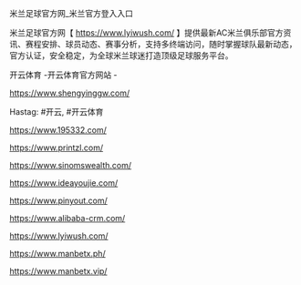 米兰足球官方网_米兰官方登入入口

米兰足球官方网【 https://www.lyiwush.com/ 】提供最新AC米兰俱乐部官方资讯、赛程安排、球员动态、赛事分析，支持多终端访问，随时掌握球队最新动态，官方认证，安全稳定，为全球米兰球迷打造顶级足球服务平台。

开云体育 -开云体育官方网站 -

https://www.shengyinggw.com/

Hastag: #开云, #开云体育

https://www.195332.com/

https://www.printzl.com/

https://www.sinomswealth.com/

https://www.ideayoujie.com/

https://www.pinyout.com/

https://www.alibaba-crm.com/

https://www.lyiwush.com/

https://www.manbetx.ph/

https://www.manbetx.vip/
